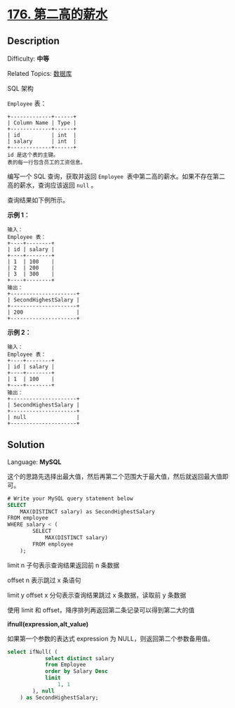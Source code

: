 # [176\. 第二高的薪水](https://leetcode.cn/problems/second-highest-salary/)

## Description

Difficulty: **中等**

Related Topics: [数据库](https://leetcode.cn/tag/database/)

<a class="sql-schema-link__1VAC">SQL 架构</a>

`Employee` 表：

```
+-------------+------+
| Column Name | Type |
+-------------+------+
| id          | int  |
| salary      | int  |
+-------------+------+
id 是这个表的主键。
表的每一行包含员工的工资信息。
```

编写一个 SQL 查询，获取并返回 `Employee`  表中第二高的薪水。如果不存在第二高的薪水，查询应该返回 `null` 。

查询结果如下例所示。

**示例 1：**

```
输入：
Employee 表：
+----+--------+
| id | salary |
+----+--------+
| 1  | 100    |
| 2  | 200    |
| 3  | 300    |
+----+--------+
输出：
+---------------------+
| SecondHighestSalary |
+---------------------+
| 200                 |
+---------------------+
```

**示例 2：**

```
输入：
Employee 表：
+----+--------+
| id | salary |
+----+--------+
| 1  | 100    |
+----+--------+
输出：
+---------------------+
| SecondHighestSalary |
+---------------------+
| null                |
+---------------------+
```

## Solution

Language: **MySQL**

这个的思路先选择出最大值，然后再第二个范围大于最大值，然后就返回最大值即可。

```sql
# Write your MySQL query statement below
SELECT
    MAX(DISTINCT salary) as SecondHighestSalary
FROM employee
WHERE salary < (
        SELECT
            MAX(DISTINCT salary)
        FROM employee
    );
```

limit n 子句表示查询结果返回前 n 条数据

offset n 表示跳过 x 条语句

limit y offset x 分句表示查询结果跳过 x 条数据，读取前 y 条数据

使用 limit 和 offset，降序排列再返回第二条记录可以得到第二大的值

**ifnull(expression,alt_value)**

如果第一个参数的表达式 expression 为 NULL，则返回第二个参数备用值。

```sql
select ifNull( (
            select distinct salary
            from Employee
            order by Salary Desc
            limit
                1, 1
        ), null
    ) as SecondHighestSalary;
```
